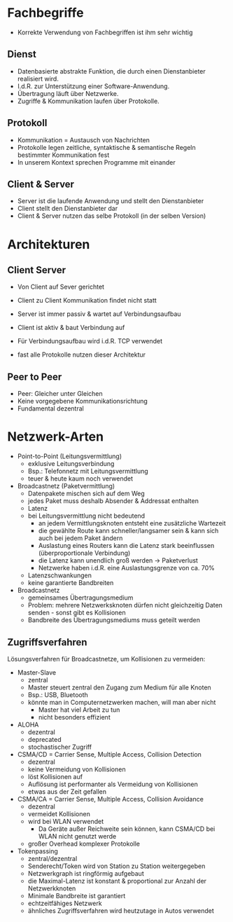 # Fachbegriffe

-   Korrekte Verwendung von Fachbegriffen ist ihm sehr wichtig

## Dienst

-   Datenbasierte abstrakte Funktion, die durch einen Dienstanbieter realisiert wird.
-   I.d.R. zur Unterstützung einer Software-Anwendung.
-   Übertragung läuft über Netzwerke.
-   Zugriffe & Kommunikation laufen über Protokolle.

## Protokoll

-   Kommunikation = Austausch von Nachrichten
-   Protokolle legen zeitliche, syntaktische & semantische Regeln bestimmter Kommunikation fest
-   In unserem Kontext sprechen Programme mit einander

## Client & Server

-   Server ist die laufende Anwendung und stellt den Dienstanbieter
-   Client stellt den Dienstanbieter dar
-   Client & Server nutzen das selbe Protokoll (in der selben Version)

# Architekturen

## Client Server

-   Von Client auf Sever gerichtet
-   Client zu Client Kommunikation findet nicht statt
-   Server ist immer passiv & wartet auf Verbindungsaufbau
-   Client ist aktiv & baut Verbindung auf

-   Für Verbindungsaufbau wird i.d.R. TCP verwendet
-   fast alle Protokolle nutzen dieser Architektur

## Peer to Peer

-   Peer: Gleicher unter Gleichen
-   Keine vorgegebene Kommunikationsrichtung
-   Fundamental dezentral

# Netzwerk-Arten

-   Point-to-Point (Leitungsvermittlung)
    -   exklusive Leitungsverbindung
    -   Bsp.: Telefonnetz mit Leitungsvermittlung
    -   teuer & heute kaum noch verwendet
-   Broadcastnetz (Paketvermittlung)
    -   Datenpakete mischen sich auf dem Weg
    -   jedes Paket muss deshalb Absender & Addressat enthalten
    -   Latenz
    -   bei Leitungsvermittlung nicht bedeutend
        -   an jedem Vermittlungsknoten entsteht eine zusätzliche Wartezeit
        -   die gewählte Route kann schneller/langsamer sein & kann sich auch bei jedem Paket ändern
        -   Auslastung eines Routers kann die Latenz stark beeinflussen (überproportionale Verbindung)
        -   die Latenz kann unendlich groß werden -> Paketverlust
        -   Netzwerke haben i.d.R. eine Auslastungsgrenze von ca. 70%
    -   Latenzschwankungen
    -   keine garantierte Bandbreiten
-   Broadcastnetz
    -   gemeinsames Übertragungsmedium
    -   Problem: mehrere Netzwerksknoten dürfen nicht gleichzeitig Daten senden - sonst gibt es Kollisionen
    -   Bandbreite des Übertragungsmediums muss geteilt werden

## Zugriffsverfahren

Lösungsverfahren für Broadcastnetze, um Kollisionen zu vermeiden:

-   Master-Slave
    -   zentral
    -   Master steuert zentral den Zugang zum Medium für alle Knoten
    -   Bsp.: USB, Bluetooth
    -   könnte man in Computernetzwerken machen, will man aber nicht
        -   Master hat viel Arbeit zu tun
        -   nicht besonders effizient
-   ALOHA
    -   dezentral
    -   deprecated
    -   stochastischer Zugriff
-   CSMA/CD = Carrier Sense, Multiple Access, Collision Detection
    -   dezentral
    -   keine Vermeidung von Kollisionen
    -   löst Kollisionen auf
    -   Auflösung ist performanter als Vermeidung von Kollisionen
    -   etwas aus der Zeit gefallen
-   CSMA/CA = Carrier Sense, Multiple Access, Collision Avoidance
    -   dezentral
    -   vermeidet Kollisionen
    -   wird bei WLAN verwendet
        -   Da Geräte außer Reichweite sein können, kann CSMA/CD bei WLAN nicht genutzt werde
    -   großer Overhead komplexer Protokolle
-   Tokenpassing
    -   zentral/dezentral
    -   Senderecht/Token wird von Station zu Station weitergegeben
    -   Netzwerkgraph ist ringförmig aufgebaut
    -   die Maximal-Latenz ist konstant & proportional zur Anzahl der Netzwerkknoten
    -   Minimale Bandbreite ist garantiert
    -   echtzeitfähiges Netzwerk
    -   ähnliches Zugriffsverfahren wird heutzutage in Autos verwendet
